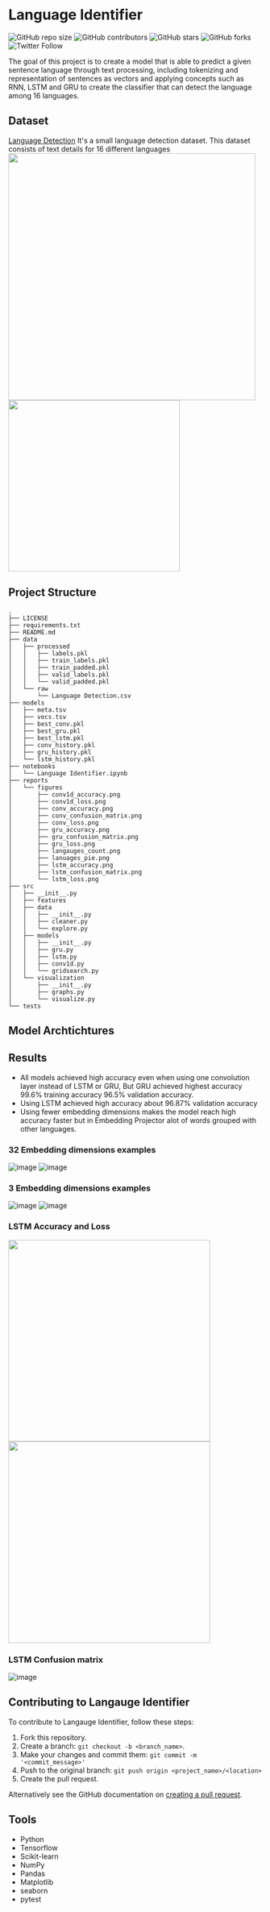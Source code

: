 # Language Identifier
![GitHub repo size](https://img.shields.io/github/repo-size/hossamasaad/Language-Identifier)
![GitHub contributors](https://img.shields.io/github/contributors/hossamasaad/Language-Identifier)
![GitHub stars](https://img.shields.io/github/stars/hossamasaad/Language-Identifier?style=social)
![GitHub forks](https://img.shields.io/github/forks/hossamasaad/Language-Identifier?style=social)
![Twitter Follow](https://img.shields.io/twitter/follow/hossamasaad10?style=social)

The goal of this project is to create a model that is able to predict a given sentence language through text processing,  including tokenizing and representation of sentences as vectors and applying concepts such as RNN, LSTM and GRU to create the classifier that can detect the language among 16 languages.

## Dataset
[Language Detection](https://www.kaggle.com/basilb2s/language-detection) It's a small language detection dataset. This dataset consists of text details for 16 different languages
<br />
<img src="https://github.com/hossamasaad/Language-Identifier/blob/main/reports/figures/langauges_count.png" width="490"> <img src="https://github.com/hossamasaad/Language-Identifier/blob/main/reports/figures/lanuages_pie.png" width="340">


## Project Structure
```
.
├── LICENSE
├── requirements.txt
├── README.md
├── data
│   ├── processed
│   │   ├── labels.pkl
│   │   ├── train_labels.pkl
│   │   ├── train_padded.pkl
│   │   ├── valid_labels.pkl
│   │   └── valid_padded.pkl
│   └── raw
│       └── Language Detection.csv
├── models
│   ├── meta.tsv
│   ├── vecs.tsv
│   ├── best_conv.pkl
│   ├── best_gru.pkl
│   ├── best_lstm.pkl
│   ├── conv_history.pkl
│   ├── gru_history.pkl
│   └── lstm_history.pkl
├── notebooks
│   └── Language Identifier.ipynb
├── reports
│   └── figures
│       ├── conv1d_accuracy.png
│       ├── conv1d_loss.png
│       ├── conv_accuracy.png
│       ├── conv_confusion_matrix.png
│       ├── conv_loss.png
│       ├── gru_accuracy.png
│       ├── gru_confusion_matrix.png
│       ├── gru_loss.png
│       ├── langauges_count.png
│       ├── lanuages_pie.png
│       ├── lstm_accuracy.png
│       ├── lstm_confusion_matrix.png
│       └── lstm_loss.png
├── src
│   ├── __init__.py
│   ├── features
│   ├── data
│   │   ├── __init__.py
│   │   ├── cleaner.py
│   │   └── explore.py
│   ├── models
│   │   ├── __init__.py
│   │   ├── gru.py
│   │   ├── lstm.py
│   │   ├── conv1d.py
│   │   └── gridsearch.py
│   └── visualization
│       ├── __init__.py
│       ├── graphs.py
│       └── visualize.py
└── tests
```

## Model Archtichtures


## Results
- All models achieved high accuracy even when using one convolution layer instead of LSTM or GRU, But GRU achieved highest accuracy 99.6% training accuracy 96.5% validation accuracy.
- Using LSTM achieved high accuracy about 96.87% validation accuracy  
- Using fewer embedding dimensions makes the model reach high accuracy faster but in Embedding Projector alot of words grouped with other languages.

### 32 Embedding dimensions examples

![image](https://user-images.githubusercontent.com/40635600/154850829-83a647c9-cb9f-4309-a70f-30b56f2aa672.png)
![image](https://user-images.githubusercontent.com/40635600/154850851-52c50dba-9e70-43ce-94fb-71d0b78e587f.png)

### 3 Embedding dimensions examples

![image](https://user-images.githubusercontent.com/40635600/154851278-204897f7-b175-49ad-bc5a-1de80b4c0118.png)
![image](https://user-images.githubusercontent.com/40635600/154851317-3983482c-8d54-41b2-8240-ab300c5c75f9.png)

### LSTM Accuracy and Loss
<img src="https://github.com/hossamasaad/Language-Identifier/blob/main/reports/figures/lstm_accuracy.png" width="400"> <img src="https://github.com/hossamasaad/Language-Identifier/blob/main/reports/figures/lstm_loss.png" width="400">



### LSTM Confusion matrix
![image](https://github.com/hossamasaad/Language-Identifier/blob/main/reports/figures/lstm_confusion_matrix.png)


## Contributing to Langauge Identifier

To contribute to Langauge Identifier, follow these steps:

1. Fork this repository.
2. Create a branch: `git checkout -b <branch_name>`.
3. Make your changes and commit them: `git commit -m '<commit_message>'`
4. Push to the original branch: `git push origin <project_name>/<location>`
5. Create the pull request.

Alternatively see the GitHub documentation on [creating a pull request](https://help.github.com/en/github/collaborating-with-issues-and-pull-requests/creating-a-pull-request).



## Tools
- Python
- Tensorflow
- Scikit-learn
- NumPy
- Pandas
- Matplotlib
- seaborn
- pytest

